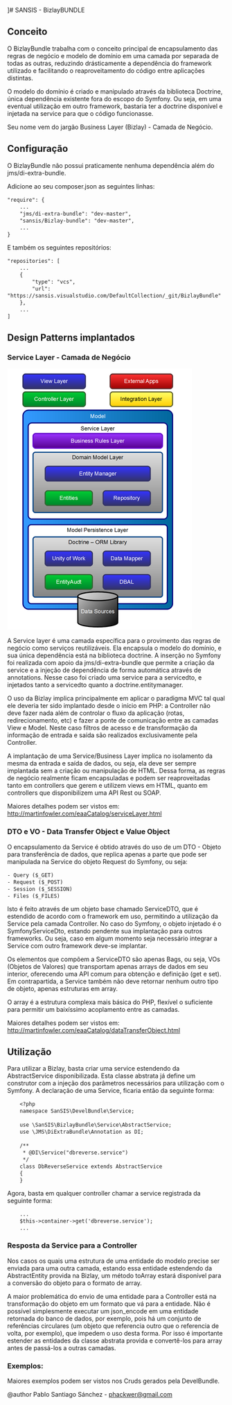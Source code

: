 ]# SANSIS - BizlayBUNDLE

## Conceito

O BizlayBundle trabalha com o conceito principal de encapsulamento das regras de negócio e modelo de domínio
em uma camada por separada de todas as outras, reduzindo drásticamente a dependência do framework utilizado e
facilitando o reaproveitamento do código entre aplicações distintas.

O modelo do domínio é criado e manipulado através da biblioteca Doctrine, única dependência existente fora do
escopo do Symfony. Ou seja, em uma eventual utilização em outro framework, bastaria ter a doctrine disponível
e injetada na service para que o código funcionasse.

Seu nome vem do jargão Business Layer (Bizlay) - Camada de Negócio.

## Configuração

O BizlayBundle não possui praticamente nenhuma dependência além do jms/di-extra-bundle.

Adicione ao seu composer.json as seguintes linhas:

    "require": {
        ...
        "jms/di-extra-bundle": "dev-master",
        "sansis/Bizlay-bundle": "dev-master",
        ...
    }

E também os seguintes repositórios:

    "repositories": [
        ...
        {
            "type": "vcs",
            "url": "https://sansis.visualstudio.com/DefaultCollection/_git/BizlayBundle"
        },
        ...
    ]

## Design Patterns implantados

### Service Layer - Camada de Negócio

![image](BizlayMVC.png)

A Service layer é uma camada específica para o provimento das regras de negócio como serviços reutilizáveis.
Ela encapsula o modelo do domínio, e sua única dependência está na biblioteca doctrine. A inserção no Symfony
foi realizada com apoio da jms/di-extra-bundle que permite a criação da service e a injeção de dependência de
forma automática através de annotations. Nesse caso foi criado uma service para a servicedto, e injetados
tanto a servicedto quanto a doctrine.entitymanager.

O uso da Bizlay implica principalmente em aplicar o paradigma MVC tal qual ele deveria ter sido implantado desde o
início em PHP: a Controller não deve fazer nada além de controlar o fluxo da aplicação (rotas, redirecionamento, etc)
e fazer a ponte de comunicação entre as camadas View e Model. Neste caso filtros de acesso e de transformação da
informação de entrada e saída são realizados exclusivamente pela Controller.

A implantação de uma Service/Business Layer implica no isolamento da mesma da entrada e saída de dados, ou seja,
ela deve ser sempre implantada sem a criação ou manipulação de HTML. Dessa forma, as regras de negócio realmente
ficam encapsuladas e podem ser reaproveitadas tanto em controllers que gerem e utilizem views em HTML, quanto
em controllers que disponibilizem uma API Rest ou SOAP.

Maiores detalhes podem ser vistos em: http://martinfowler.com/eaaCatalog/serviceLayer.html

### DTO e VO - Data Transfer Object e Value Object

O encapsulamento da Service é obtido através do uso de um DTO - Objeto para transferência de dados, que replica
apenas a parte que pode ser manipulada na Service do objeto Request do Symfony, ou seja:

    - Query ($_GET)
    - Request ($_POST)
    - Session ($_SESSION)
    - Files ($_FILES)

Isto é feito através de um objeto base chamado ServiceDTO, que é estendido de acordo com o framework em uso,
permitindo a utilização da Service pela camada Controller. No caso do Symfony, o objeto injetado é o
SymfonyServiceDto, estando pendente sua implantação para outros frameworks. Ou seja, caso em algum momento
seja necessário integrar a Service com outro framework deve-se implantar.

Os elementos que compõem a ServiceDTO são apenas Bags, ou seja, VOs (Objetos de Valores) que transportam apenas
arrays de dados em seu interior, oferecendo uma API comum para obtenção e definição (get e set). Em contrapartida,
a Service também não deve retornar nenhum outro tipo de objeto, apenas estruturas em array.

O array é a estrutura complexa mais básica do PHP, flexível o suficiente para permitir um baixíssimo acoplamento
entre as camadas.

Maiores detalhes podem ser vistos em: http://martinfowler.com/eaaCatalog/dataTransferObject.html

## Utilização

Para utilizar a Bizlay, basta criar uma service estendendo da AbstractService disponibilizada. Esta classe
abstrata já define um construtor com a injeção dos parâmetros necessários para utilização com o Symfony.
A declaração de uma Service, ficaria então da seguinte forma:

        <?php
        namespace SanSIS\DevelBundle\Service;

        use \SanSIS\BizlayBundle\Service\AbstractService;
        use \JMS\DiExtraBundle\Annotation as DI;

        /**
         * @DI\Service("dbreverse.service")
         */
        class DbReverseService extends AbstractService
        {
        }

Agora, basta em qualquer controller chamar a service registrada da seguinte forma:

        ...
        $this->container->get('dbreverse.service');
        ...

### Resposta da  Service para a Controller

Nos casos os quais uma estrutura de uma entidade do modelo precise ser enviada para uma outra camada, estando essa
entidade estendendo da AbstractEntity provida na Bizlay, um método toArray estará disponível para a conversão
do objeto para o formato de array.

A maior problemática do envio de uma entidade para a Controller está na transformação do objeto em um formato que
vá para a entidade. Não é possível simplesmente executar um json_encode em uma entidade retornada do banco de dados,
por exemplo, pois há um conjunto de referências circulares (um objeto que referencia outro que o referencia de
volta, por exemplo), que impedem o uso desta forma. Por isso é importante estender as entidades da classe abstrata
provida e convertê-los para array antes de passá-los a outras camadas.

### Exemplos:

Maiores exemplos podem ser vistos nos Cruds gerados pela DevelBundle.

@author Pablo Santiago Sánchez - phackwer@gmail.com